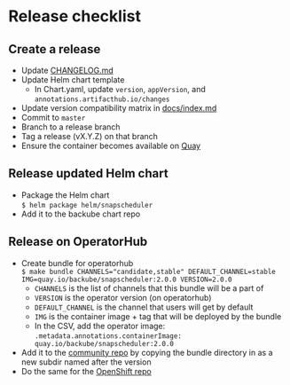 # Release checklist

## Create a release

* Update [CHANGELOG.md](CHANGLOG.md)
* Update Helm chart template
  * In Chart.yaml, update `version`, `appVersion`, and
    `annotations.artifacthub.io/changes`
* Update version compatibility matrix in [docs/index.md](docs/index.md)
* Commit to `master`
* Branch to a release branch
* Tag a release (vX.Y.Z) on that branch
* Ensure the container becomes available on [Quay](https://quay.io/repository/backube/snapscheduler?tab=tags)

## Release updated Helm chart

* Package the Helm chart  
  `$ helm package helm/snapscheduler`
* Add it to the backube chart repo

## Release on OperatorHub

* Create bundle for operatorhub  
  `$ make bundle CHANNELS="candidate,stable" DEFAULT_CHANNEL=stable
  IMG=quay.io/backube/snapscheduler:2.0.0 VERSION=2.0.0`
  * `CHANNELS` is the list of channels that this bundle will be a part of
  * `VERSION` is the operator version (on operatorhub)
  * `DEFAULT_CHANNEL` is the channel that users will get by default
  * `IMG` is the container image + tag that will be deployed by the bundle
  * In the CSV, add the operator image: `.metadata.annotations.containerImage: quay.io/backube/snapscheduler:2.0.0`
* Add it to the [community
  repo](https://github.com/k8s-operatorhub/community-operators/tree/main/operators/snapscheduler)
  by copying the bundle directory in as a new subdir named after the version
* Do the same for the [OpenShift
  repo](https://github.com/redhat-openshift-ecosystem/community-operators-prod/tree/main/operators/snapscheduler)
